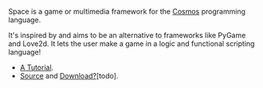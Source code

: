 Space is a game or multimedia framework for the [Cosmos](/) programming language.

It's inspired by and aims to be an alternative to frameworks like PyGame and Love2d. It lets the user make a game in a logic and functional scripting language!

- [A Tutorial](/space/quickstart.html).
- [Source](https://github.com/cosmos-lang/sdl_pl/) and [Download?](../download.html)[todo].
